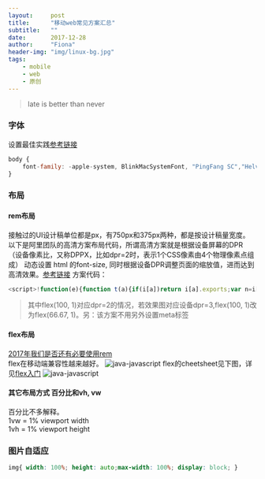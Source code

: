 ```yaml
---
layout:     post
title:      "移动web常见方案汇总"
subtitle:   ""
date:       2017-12-28
author:     "Fiona"
header-img: "img/linux-bg.jpg"
tags:
    - mobile
    - web
    - 原创
---
```


> late is better than never


### 字体
设置最佳实践[参考链接](https://github.com/AlloyTeam/Mars/blob/master/solutions/font-family.md)
```javascript
body {
    font-family: -apple-system, BlinkMacSystemFont, "PingFang SC","Helvetica Neue",STHeiti,"Microsoft Yahei",Tahoma,Simsun,sans-serif;
}
```

### 布局
#### rem布局
接触过的UI设计稿单位都是px，有750px和375px两种，都是按设计稿量宽度。  
以下是阿里团队的高清方案布局代码，所谓高清方案就是根据设备屏幕的DPR（设备像素比，又称DPPX，比如dpr=2时，表示1个CSS像素由4个物理像素点组成） 动态设置 html 的font-size, 同时根据设备DPR调整页面的缩放值，进而达到高清效果。[参考链接](http://blog.csdn.net/xuhan21000/article/details/67638159)
方案代码：
```javascript
<script>!function(e){function t(a){if(i[a])return i[a].exports;var n=i[a]={exports:{},id:a,loaded:!1};return e[a].call(n.exports,n,n.exports,t),n.loaded=!0,n.exports}var i={};return t.m=e,t.c=i,t.p="",t(0)}([function(e,t){"use strict";Object.defineProperty(t,"__esModule",{value:!0});var i=window;t["default"]=i.flex=function(e,t){var a=e||100,n=t||1,r=i.document,o=navigator.userAgent,d=o.match(/Android[\S\s]+AppleWebkit\/(\d{3})/i),l=o.match(/U3\/((\d+|\.){5,})/i),c=l&&parseInt(l[1].split(".").join(""),10)>=80,p=navigator.appVersion.match(/(iphone|ipad|ipod)/gi),s=i.devicePixelRatio||1;p||d&&d[1]>534||c||(s=1);var u=1/s,m=r.querySelector('meta[name="viewport"]');m||(m=r.createElement("meta"),m.setAttribute("name","viewport"),r.head.appendChild(m)),m.setAttribute("content","width=device-width,user-scalable=no,initial-scale="+u+",maximum-scale="+u+",minimum-scale="+u),r.documentElement.style.fontSize=a/2*s*n+"px"},e.exports=t["default"]}]);  flex(100, 1);</script>
```
> 其中flex(100, 1)对应dpr=2的情况，若效果图对应设备dpr=3,flex(100, 1)改为flex(66.67, 1)。另：该方案不用另外设置meta标签

#### flex布局
[2017年我们是否还有必要使用rem](https://lwdgit.github.io/#!/blog/post/2017-08-27-2017%E5%B9%B4%E6%88%91%E4%BB%AC%E6%98%AF%E5%90%A6%E8%BF%98%E6%9C%89%E5%BF%85%E8%A6%81%E4%BD%BF%E7%94%A8rem.md)  
flex在移动端兼容性越来越好。
![java-javascript](/blog/img/in-post/post-mobile-web-summary/mobile-flex.png)
flex的cheetsheet见下图，详见[flex入门](https://juejin.im/post/58e3a5a0a0bb9f0069fc16bb)
![java-javascript](/blog/img/in-post/post-mobile-web-summary/flex.webp)

#### 其它布局方式 百分比和vh, vw
百分比不多解释。  
1vw = 1% viewport width  
1vh = 1% viewport height

### 图片自适应
```css
img{ width: 100%; height: auto;max-width: 100%; display: block; }
```

